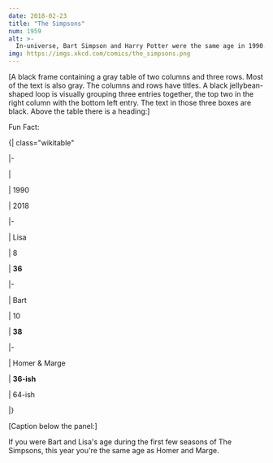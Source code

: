 ```yaml
---
date: 2018-02-23
title: "The Simpsons"
num: 1959
alt: >-
  In-universe, Bart Simpson and Harry Potter were the same age in 1990. Bart is perpetually 10 years old because of a spell put on his town by someone trying to keep him from getting his Hogwarts letter.
img: https://imgs.xkcd.com/comics/the_simpsons.png
---
```

[A black frame containing a gray table of two columns and three rows. Most of the text is also gray. The columns and rows have titles. A black jellybean-shaped loop is visually grouping three entries together, the top two in the right column with the bottom left entry. The text in those three boxes are black. Above the table there is a heading:]

Fun Fact:

{| class="wikitable"

|-

|

| 1990

| 2018

|-

| Lisa

| 8

| <strong>36</strong>

|-

| Bart

| 10

| <strong>38</strong>

|-

| Homer & Marge

| <strong>36-ish</strong>

| 64-ish

|}

[Caption below the panel:]

If you were Bart and Lisa's age during the first few seasons of The Simpsons, this year you're the same age as Homer and Marge.